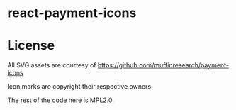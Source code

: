 # react-payment-icons

# License

All SVG assets are courtesy of https://github.com/muffinresearch/payment-icons

Icon marks are copyright their respective owners.

The rest of the code here is MPL2.0.